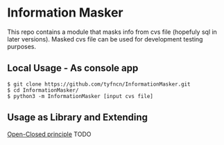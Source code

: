 # Information Masker

This repo contains a module that masks info from cvs file (hopefuly sql in later versions).
Masked cvs file can be used for development testing purposes.

## Local Usage - As console app
```console
$ git clone https://github.com/tyfncn/InformationMasker.git
$ cd InformationMasker/
$ python3 -m InformationMasker [input cvs file]
```

## Usage as Library and Extending
[Open-Closed principle](https://en.wikipedia.org/wiki/Open%E2%80%93closed_principle) 
TODO